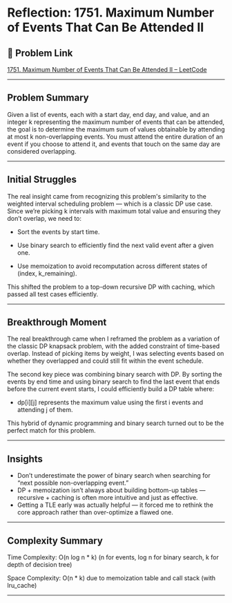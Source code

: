 # Reflection: 1751. Maximum Number of Events That Can Be Attended II

## 🔗 Problem Link

[1751. Maximum Number of Events That Can Be Attended II – LeetCode](https://leetcode.com/problems/maximum-number-of-events-that-can-be-attended-ii/)

---

## Problem Summary

Given a list of events, each with a start day, end day, and value, and an integer k representing the maximum number of events that can be attended, the goal is to determine the maximum sum of values obtainable by attending at most k non-overlapping events. You must attend the entire duration of an event if you choose to attend it, and events that touch on the same day are considered overlapping.

---

## Initial Struggles

The real insight came from recognizing this problem's similarity to the weighted interval scheduling problem — which is a classic DP use case. Since we’re picking k intervals with maximum total value and ensuring they don’t overlap, we need to:

- Sort the events by start time.

- Use binary search to efficiently find the next valid event after a given one.

- Use memoization to avoid recomputation across different states of (index, k_remaining).

This shifted the problem to a top-down recursive DP with caching, which passed all test cases efficiently.

---

## Breakthrough Moment

The real breakthrough came when I reframed the problem as a variation of the classic DP knapsack problem, with the added constraint of time-based overlap. Instead of picking items by weight, I was selecting events based on whether they overlapped and could still fit within the event schedule.

The second key piece was combining binary search with DP. By sorting the events by end time and using binary search to find the last event that ends before the current event starts, I could efficiently build a DP table where:
- dp[i][j] represents the maximum value using the first i events and attending j of them.

This hybrid of dynamic programming and binary search turned out to be the perfect match for this problem.

---

## Insights

- Don’t underestimate the power of binary search when searching for “next possible non-overlapping event.”
- DP + memoization isn’t always about building bottom-up tables — recursive + caching is often more intuitive and just as effective.
- Getting a TLE early was actually helpful — it forced me to rethink the core approach rather than over-optimize a flawed one.

---

## Complexity Summary

Time Complexity: O(n log n * k)
(n for events, log n for binary search, k for depth of decision tree)

Space Complexity: O(n * k)
due to memoization table and call stack (with lru_cache)

---

